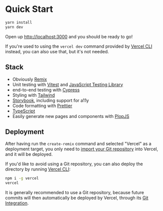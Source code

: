 # Quick Start

```bash
yarn install
yarn dev
```

Open up [http://localhost:3000](http://localhost:3000) and you should be ready to go!

If you're used to using the `vercel dev` command provided by [Vercel CLI](https://vercel.com/cli) instead, you can also use that, but it's not needed.

## Stack

- Obviously [Remix]()
- Unit testing with [Vitest]() and [JavaScript Testing Library]()
- end-to-end testing with [Cypress]()
- Styling with [Tailwind]()
- [Storybook](), including support for a11y
- Code formatting with [Prettier]()
- [TypeScript]()
- Easily generate new pages and components with [PlopJS]()

## Deployment

After having run the `create-remix` command and selected "Vercel" as a deployment target, you only need to [import your Git repository](https://vercel.com/new) into Vercel, and it will be deployed.

If you'd like to avoid using a Git repository, you can also deploy the directory by running [Vercel CLI](https://vercel.com/cli):

```sh
npm i -g vercel
vercel
```

It is generally recommended to use a Git repository, because future commits will then automatically be deployed by Vercel, through its [Git Integration](https://vercel.com/docs/concepts/git).

